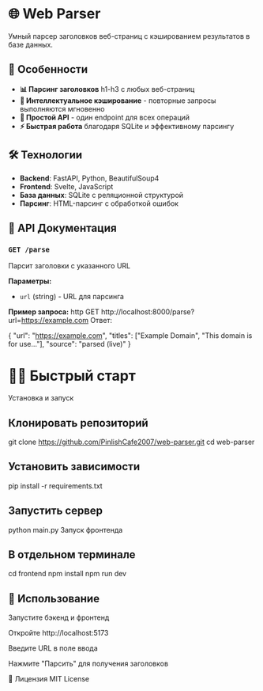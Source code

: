 # 🌐 Web Parser

Умный парсер заголовков веб-страниц с кэшированием результатов в базе данных.

## 🚀 Особенности

- **📊 Парсинг заголовков** h1-h3 с любых веб-страниц
- **💾 Интеллектуальное кэширование** - повторные запросы выполняются мгновенно
- **🎯 Простой API** - один endpoint для всех операций
- **⚡ Быстрая работа** благодаря SQLite и эффективному парсингу

## 🛠 Технологии

- **Backend**: FastAPI, Python, BeautifulSoup4
- **Frontend**: Svelte, JavaScript
- **База данных**: SQLite с реляционной структурой
- **Парсинг**: HTML-парсинг с обработкой ошибок

## 📡 API Документация

### `GET /parse`
Парсит заголовки с указанного URL

**Параметры:**
- `url` (string) - URL для парсинга

**Пример запроса:**
http
GET http://localhost:8000/parse?url=https://example.com
Ответ:

{
  "url": "https://example.com",
  "titles": ["Example Domain", "This domain is for use..."],
  "source": "parsed (live)"
}

# 🏃‍♂️ Быстрый старт
Установка и запуск

## Клонировать репозиторий
git clone https://github.com/PinlishCafe2007/web-parser.git
cd web-parser

## Установить зависимости
pip install -r requirements.txt

## Запустить сервер
python main.py
Запуск фронтенда

## В отдельном терминале
cd frontend
npm install
npm run dev


## 🎯 Использование
Запустите бэкенд и фронтенд

Откройте http://localhost:5173

Введите URL в поле ввода

Нажмите "Парсить" для получения заголовков

📄 Лицензия
MIT License
